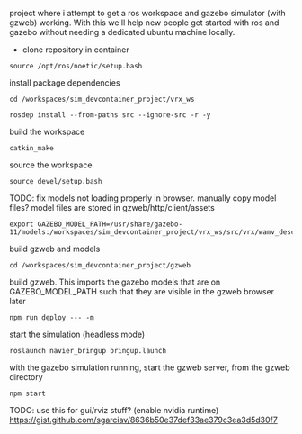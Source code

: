 project where i attempt to get a ros workspace and gazebo simulator (with gzweb) working.
With this we'll help new people get started with ros and gazebo without needing a dedicated ubuntu machine locally.



- clone repository in container

```
source /opt/ros/noetic/setup.bash
```


install package dependencies

```
cd /workspaces/sim_devcontainer_project/vrx_ws
```
```
rosdep install --from-paths src --ignore-src -r -y
```

build the workspace
```
catkin_make
```
source the workspace
```
source devel/setup.bash
```


TODO: fix models not loading properly in browser. manually copy model files? model files are stored in gzweb/http/client/assets
```
export GAZEBO_MODEL_PATH=/usr/share/gazebo-11/models:/workspaces/sim_devcontainer_project/vrx_ws/src/vrx/wamv_description/models:/workspaces/sim_devcontainer_project/vrx_ws/src/navier_wamv:/workspaces/sim_devcontainer_project/vrx_ws/src/vrx/wave_gazebo/world_models:/workspaces/sim_devcontainer_project/vrx_ws/src/vrx/wamv_gazebo/models:/workspaces/sim_devcontainer_project/vrx_ws/src/vrx/vrx_gazebo/models
```


build gzweb and models
```
cd /workspaces/sim_devcontainer_project/gzweb
```


build gzweb. This imports the gazebo models that are on GAZEBO_MODEL_PATH such that they are visible in the gzweb browser later
```
npm run deploy --- -m
```

start the simulation (headless mode)
```
roslaunch navier_bringup bringup.launch
```

with the gazebo simulation running, start the gzweb server, from the gzweb directory
```
npm start
```



TODO: use this for gui/rviz stuff? 
(enable nvidia runtime)
https://gist.github.com/sgarciav/8636b50e37def33ae379c3ea3d5d30f7